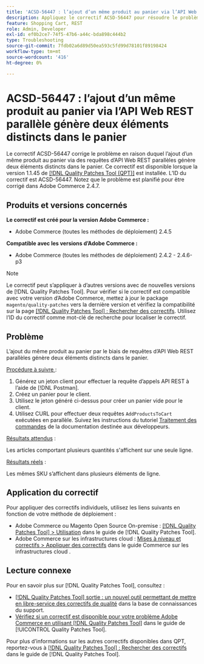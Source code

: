 ```yaml
---
title: 'ACSD-56447 : l’ajout d’un même produit au panier via l’API Web REST parallèle génère deux éléments distincts dans le panier'
description: Appliquez le correctif ACSD-56447 pour résoudre le problème d’Adobe Commerce où l’ajout d’un même produit au panier via des requêtes d’API Web REST parallèles génère deux éléments distincts dans le panier.
feature: Shopping Cart, REST
role: Admin, Developer
exl-id: ef0b2ce7-74f5-47b6-a44c-bda898c444b2
type: Troubleshooting
source-git-commit: 7fdb02a6d89d50ea593c5fd99d78101f89198424
workflow-type: tm+mt
source-wordcount: '416'
ht-degree: 0%

---
```


# ACSD-56447 : l’ajout d’un même produit au panier via l’API Web REST parallèle génère deux éléments distincts dans le panier

Le correctif ACSD-56447 corrige le problème en raison duquel l’ajout d’un même produit au panier via des requêtes d’API Web REST parallèles génère deux éléments distincts dans le panier. Ce correctif est disponible lorsque la version 1.1.45 de [[!DNL Quality Patches Tool (QPT)]](https://experienceleague.adobe.com/fr/docs/commerce-operations/tools/quality-patches-tool/quality-patches-tool-to-self-serve-quality-patches) est installée. L’ID du correctif est ACSD-56447. Notez que le problème est planifié pour être corrigé dans Adobe Commerce 2.4.7.

## Produits et versions concernés

**Le correctif est créé pour la version Adobe Commerce :**

* Adobe Commerce (toutes les méthodes de déploiement) 2.4.5

**Compatible avec les versions d’Adobe Commerce :**

* Adobe Commerce (toutes les méthodes de déploiement) 2.4.2 - 2.4.6-p3

>[!NOTE]
>
>Le correctif peut s’appliquer à d’autres versions avec de nouvelles versions de [!DNL Quality Patches Tool]. Pour vérifier si le correctif est compatible avec votre version d’Adobe Commerce, mettez à jour le package `magento/quality-patches` vers la dernière version et vérifiez la compatibilité sur la page [[!DNL Quality Patches Tool] : Rechercher des correctifs](https://experienceleague.adobe.com/tools/commerce-quality-patches/index.html?lang=fr). Utilisez l’ID du correctif comme mot-clé de recherche pour localiser le correctif.

## Problème

L’ajout du même produit au panier par le biais de requêtes d’API Web REST parallèles génère deux éléments distincts dans le panier.

<u>Procédure à suivre </u> :

1. Générez un jeton client pour effectuer la requête d’appels API REST à l’aide de [!DNL Postman].
1. Créez un panier pour le client.
1. Utilisez le jeton généré ci-dessus pour créer un panier vide pour le client.
1. Utilisez CURL pour effectuer deux requêtes `AddProductsToCart` exécutées en parallèle. Suivez les instructions du tutoriel [Traitement des commandes](https://developer.adobe.com/commerce/webapi/rest/tutorials/orders/) de la documentation destinée aux développeurs.

<u>Résultats attendus</u> :

Les articles comportant plusieurs quantités s&#39;affichent sur une seule ligne.

<u>Résultats réels</u> :

Les mêmes SKU s’affichent dans plusieurs éléments de ligne.

## Application du correctif

Pour appliquer des correctifs individuels, utilisez les liens suivants en fonction de votre méthode de déploiement :

* Adobe Commerce ou Magento Open Source On-premise : [[!DNL Quality Patches Tool] > Utilisation](/help/tools/quality-patches-tool/usage.md) dans le guide de [!DNL Quality Patches Tool].
* Adobe Commerce sur les infrastructures cloud : [Mises à niveau et correctifs > Appliquer des correctifs](https://experienceleague.adobe.com/docs/commerce-cloud-service/user-guide/develop/upgrade/apply-patches.html?lang=fr) dans le guide Commerce sur les infrastructures cloud .

## Lecture connexe

Pour en savoir plus sur [!DNL Quality Patches Tool], consultez :

* [[!DNL Quality Patches Tool] sortie : un nouvel outil permettant de mettre en libre-service des correctifs de qualité](https://experienceleague.adobe.com/fr/docs/commerce-operations/tools/quality-patches-tool/quality-patches-tool-to-self-serve-quality-patches) dans la base de connaissances du support.
* [Vérifiez si un correctif est disponible pour votre problème Adobe Commerce en utilisant [!DNL Quality Patches Tool]](/help/tools/quality-patches-tool/patches-available-in-qpt/check-patch-for-magento-issue-with-magento-quality-patches.md) dans le guide de [!UICONTROL Quality Patches Tool].


Pour plus d’informations sur les autres correctifs disponibles dans QPT, reportez-vous à [[!DNL Quality Patches Tool] : Rechercher des correctifs](https://experienceleague.adobe.com/tools/commerce-quality-patches/index.html?lang=fr) dans le guide de [!DNL Quality Patches Tool].
